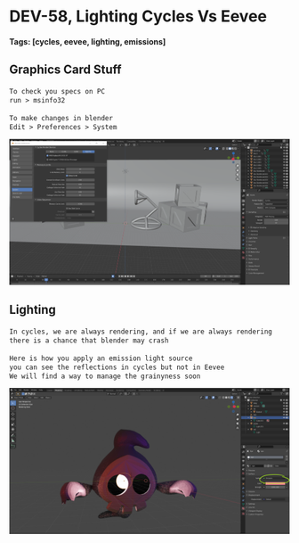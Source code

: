 # DEV-58, Lighting Cycles Vs Eevee
#### Tags: [cycles, eevee, lighting, emissions]


## Graphics Card Stuff 

    To check you specs on PC
    run > msinfo32

    To make changes in blender
    Edit > Preferences > System

![](../images/DEV-58/DEV-58-A.png)

## Lighting

    In cycles, we are always rendering, and if we are always rendering there is a chance that blender may crash

    Here is how you apply an emission light source
    you can see the reflections in cycles but not in Eevee
    We will find a way to manage the grainyness soon

![](../images/DEV-58/DEV-58-B.png)